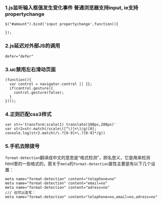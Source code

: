 
### 1.js监听输入框值发生变化事件 普通浏览器支持input, ie支持propertychange
```
$("#amount").bind('input propertychange',function(){ 
  
});
```
### 2.js延迟对外部JS的调用
```
defer="defer"
```
### 3.uc禁用左右滑动页面
```
(function(){ 
  var control = navigator.control || {}; 
  if(control.gesture){ 
    control.gesture(false); 
  } 
})();
```
### 4.正则匹配css3样式
```
var str='transform:scale(1) translate(100px,200px)' 
var str2=str.match(/scale\([^\)]+\)/g)[0]; 
console.log(str2.match(/\-?[0-9]+\.?[0-9]*/g))
```
### 5.手机去除拨号
`format-detection`翻译成中文的意思是“格式检测”，顾名思义，它是用来检测html里的一些格式的，那关于`meta`的`format-detection`属性主要是有以下几个设置： 
```
meta name="format-detection" content="telephone=no" 
meta name="format-detection" content="email=no" 
meta name="format-detection" content="adress=no" 
/// 也可以连写：
meta name="format-detection" content="telephone=no,email=no,adress=no"
```

